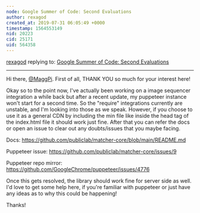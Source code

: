```yaml
---
node: Google Summer of Code: Second Evaluations
author: rexagod
created_at: 2019-07-31 06:05:49 +0000
timestamp: 1564553149
nid: 20223
cid: 25171
uid: 564358
---
```




[rexagod](../profile/rexagod) replying to: [Google Summer of Code: Second Evaluations](../notes/rexagod/07-21-2019/google-summer-of-code-second-evaluations)

----
Hi there, [@MaggPi](/profile/MaggPi). First of all, THANK YOU so much for your interest here!

Okay so to the point now, I've actually been working on a image sequencer integration a while back but after a recent update, my puppeteer instance won't start for a second time. So the "require" integrations currently are unstable, and I'm looking into those as we speak. However, if you choose to use it as a general CDN by including the min file like inside the head tag of the index.html file it should work just fine. After that you can refer the docs or open an issue to clear out any doubts/issues that you maybe facing.

Docs: https://github.com/publiclab/matcher-core/blob/main/README.md

Puppeteer issue: https://github.com/publiclab/matcher-core/issues/9

Puppeteer repo mirror: https://github.com/GoogleChrome/puppeteer/issues/4776

Once this gets resolved, the library should work fine for server side as well. I'd love to get some help here, if you're familiar with puppeteer or just have any ideas as to why this could be happening!

Thanks!